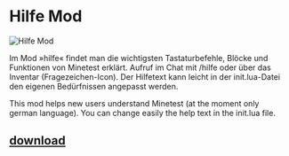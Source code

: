 # Hilfe Mod
![Hilfe Mod](https://github.com/mmmsued/hilfe)

Im Mod »hilfe« findet man die wichtigsten Tastaturbefehle, Blöcke und Funktionen von Minetest erklärt. Aufruf im Chat mit /hilfe oder über das Inventar (Fragezeichen-Icon).
Der Hilfetext kann leicht in der init.lua-Datei den eigenen Bedürfnissen angepasst werden.

This mod helps new users understand Minetest (at the moment only german language). You can change easily the help text in the init.lua file.
## [download](https://github.com/mmmsued/hilfe)
